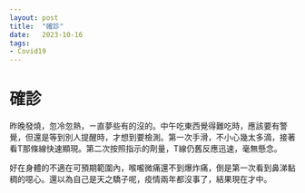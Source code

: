 ```yaml
---
layout: post
title:  "確診"
date:   2023-10-16
tags:
- Covid19
---
```

# 確診

昨晚發燒，忽冷忽熱，ㄧ直夢些有的沒的。中午吃東西覺得難吃時，應該要有警覺，但還是等到別人提醒時，才想到要檢測。第一次手滑，不小心幾太多滴，接著看T那條線快速顯現。第二次按照指示的劑量，T線仍舊反應迅速，毫無懸念。

好在身體的不適在可預期範圍內，喉嚨微痛還不到爆炸痛，倒是第一次看到鼻涕黏稠的噁心。還以為自己是天之驕子呢，疫情兩年都沒事了，結果現在才中。